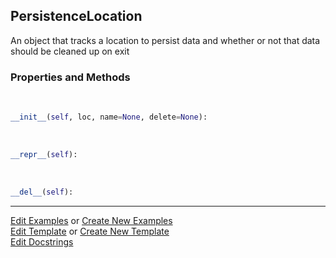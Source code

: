 ## <a id="McUtils.Scaffolding.Persistence.PersistenceLocation">PersistenceLocation</a>
An object that tracks a location to persist data
and whether or not that data should be cleaned up on
exit

### Properties and Methods
<a id="McUtils.Scaffolding.Persistence.PersistenceLocation.__init__" class="docs-object-method">&nbsp;</a>
```python
__init__(self, loc, name=None, delete=None): 
```

<a id="McUtils.Scaffolding.Persistence.PersistenceLocation.__repr__" class="docs-object-method">&nbsp;</a>
```python
__repr__(self): 
```

<a id="McUtils.Scaffolding.Persistence.PersistenceLocation.__del__" class="docs-object-method">&nbsp;</a>
```python
__del__(self): 
```





___

[Edit Examples](https://github.com/McCoyGroup/McUtils/edit/edit/ci/examples/ci/docs/McUtils/Scaffolding/Persistence/PersistenceLocation.md) or 
[Create New Examples](https://github.com/McCoyGroup/McUtils/new/edit/?filename=ci/examples/ci/docs/McUtils/Scaffolding/Persistence/PersistenceLocation.md) <br/>
[Edit Template](https://github.com/McCoyGroup/McUtils/edit/edit/ci/docs/ci/docs/McUtils/Scaffolding/Persistence/PersistenceLocation.md) or 
[Create New Template](https://github.com/McCoyGroup/McUtils/new/edit/?filename=ci/docs/templates/ci/docs/McUtils/Scaffolding/Persistence/PersistenceLocation.md) <br/>
[Edit Docstrings](https://github.com/McCoyGroup/McUtils/edit/edit/McUtils/Scaffolding/Persistence.py?message=Update%20Docs)